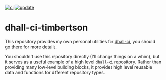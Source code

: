 <!--
  **NOTE**: this file is generated by `dhall-render`.
  You should NOT edit it manually, your changes will be lost.
-->

[![ci](https://github.com/timbertson/dhall-ci-timbertson/actions/workflows/ci.yml/badge.svg)](https://github.com/timbertson/dhall-ci-timbertson/actions/workflows/ci.yml) [![update](https://github.com/timbertson/dhall-ci-timbertson/actions/workflows/update.yml/badge.svg)](https://github.com/timbertson/dhall-ci-timbertson/actions/workflows/update.yml)

# dhall-ci-timbertson

This repository provides my own personal utilities for [dhall-ci](https://github.com/timbertson/dhall-ci),
you should go there for more details.


You shouldn't use this repository directly (I'll change things on a whim),
but it serves as a useful example of a high level `dhall-ci` repository.
Rather than providing many low-level building blocks, it provides
high level reusable data and functions for different repository types.
